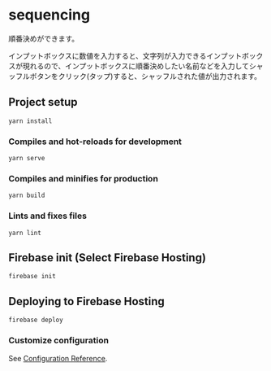 # sequencing

順番決めができます。

インプットボックスに数値を入力すると、文字列が入力できるインプットボックスが現れるので、インプットボックスに順番決めしたい名前などを入力してシャッフルボタンをクリック(タップ)すると、シャッフルされた値が出力されます。

## Project setup

```
yarn install
```

### Compiles and hot-reloads for development

```
yarn serve
```

### Compiles and minifies for production

```
yarn build
```

### Lints and fixes files

```
yarn lint
```

## Firebase init (Select Firebase Hosting)

```
firebase init
```

## Deploying to Firebase Hosting

```
firebase deploy
```

### Customize configuration

See [Configuration Reference](https://cli.vuejs.org/config/).
